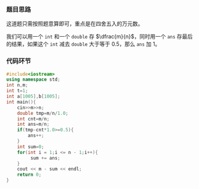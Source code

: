 ### 题目思路

这道题只需按照题意算即可，重点是在四舍五入的万元数。

我们可以用一个 `int` 和一个 `double` 存 $\dfrac{m}{n}$，同时用一个 `ans` 存最后的结果，如果这个 `int` 减去 `double` 大于等于 $0.5$，那么 `ans` 加 $1$。

### 代码环节
```cpp
#include<iostream>
using namespace std;
int n,m;
int t=1;
int a[1005],b[1005];
int main(){
    cin>>m>>n;
    double tmp=m/n/1.0;
    int cnt=m/n;
    int ans=m/n;
    if(tmp-cnt*1.0>=0.5){
        ans++;
    }
    int sum=0;
    for(int i = 1;i <= n - 1;i++){
		 sum += ans;
    }
    cout << m - sum << endl;
    return 0;
}
```
